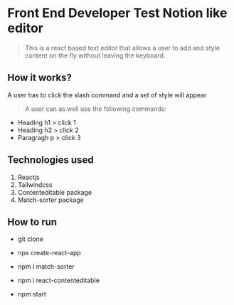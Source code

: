 # Front End Developer Test Notion like editor

> This is a react based text editor that allows a user to add and style content on the fly without leaving the keyboard.

## How it works?

A user has to click the slash command and a set of style will appear 

> A user can as well use the following commands:

 - Heading h1 > click 1
 - Heading h2 > click 2
 - Paragragh p > click 3

 ## Technologies used

 1. Reactjs
 2. Tailwindcss
 3. Contenteditable package
 4. Match-sorter package

 ## How to run 

 - git clone <clone the above repo>

 - npx create-react-app

 - npm i match-sorter

 - npm i react-contenteditable

 - npm start



